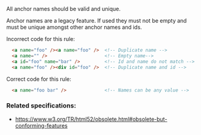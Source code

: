 All anchor names should be valid and unique.

Anchor names are a legacy feature.  If used they must not be empty and must be unique amongst
other anchor names and ids.

Incorrect code for this rule:
```html
  <a name="foo" /><a name="foo" />  <!-- Duplicate name -->
  <a name="" />                     <!-- Empty name-->
  <a id="foo" name="bar" />         <!-- Id and name do not match -->
  <a name="foo" /><div id="foo" />  <!-- Duplicate name and id -->
```

Correct code for this rule:
```html
  <a name="foo bar" />              <!-- Names can be any value -->
```

### Related specifications:

* https://www.w3.org/TR/html52/obsolete.html#obsolete-but-conforming-features
